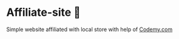 # Affiliate-site :money_mouth_face:                                      
Simple website affiliated with local store
 with help of <a href="http://johnelder.com/">Codemy.com</a>
